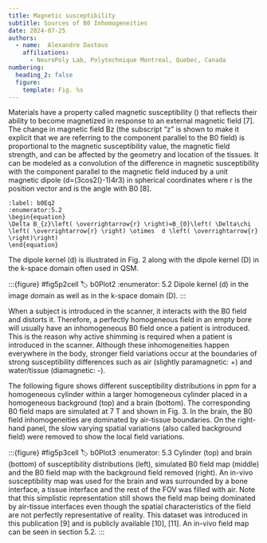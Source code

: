 ```yaml
---
title: Magnetic susceptibility
subtitle: Sources of B0 Inhomogeneities
date: 2024-07-25
authors:
  - name:  Alexandre Dastous
    affiliations:
      - NeuroPoly Lab, Polytechnique Montreal, Quebec, Canada
numbering:
  heading_2: false
  figure:
    template: Fig. %s
---
```


Materials have a property called magnetic susceptibility () that reflects their ability to become magnetized in response to an external magnetic field [7]. The change in magnetic field Bz (the subscript “z” is shown to make it explicit that we are referring to the component parallel to the B0 field) is proportional to the magnetic susceptibility value, the magnetic field strength, and can be affected by the geometry and location of the tissues. It can be modeled as a convolution of the difference in magnetic susceptibility  with the component parallel to the magnetic field induced by a unit magnetic dipole (d=(3cos2()-1)4r3) in spherical coordinates where r is the position vector and  is the angle with B0 [8]. 

```{math}
:label: b0Eq2
:enumerator:5.2
\begin{equation}
\Delta B_{z}\left( \overrightarrow{r} \right)=B_{0}\left( \Delta\chi \left( \overrightarrow{r} \right) \otimes  d \left( \overrightarrow{r} \right)\right) 
\end{equation}
```

The dipole kernel (d) is illustrated in Fig. 2 along with the dipole kernel (D) in the k-space domain often used in QSM.

:::{figure} #fig5p2cell
:label: b0Plot2
:enumerator: 5.2
Dipole kernel (d) in the image domain as well as in the k-space domain (D).
:::

When a subject is introduced in the scanner, it interacts with the B0 field and distorts it. Therefore, a perfectly homogeneous field in an empty bore will usually have an inhomogeneous B0 field once a patient is introduced. This is the reason why active shimming is required when a patient is introduced in the scanner. Although these inhomogeneities happen everywhere in the body, stronger field variations occur at the boundaries of strong susceptibility differences such as air (slightly paramagnetic: +) and water/tissue (diamagnetic: -). 

The following figure shows different susceptibility distributions in ppm for a homogeneous cylinder within a larger homogeneous cylinder placed in a homogeneous background (top) and a brain (bottom). The corresponding B0 field maps are simulated at 7 T and shown in Fig. 3. In the brain, the B0 field inhomogeneities are dominated by air-tissue boundaries. On the right-hand panel, the slow varying spatial variations (also called background field) were removed to show the local field variations.

:::{figure} #fig5p3cell
:label: b0Plot3
:enumerator: 5.3
Cylinder (top) and brain (bottom) of susceptibility distributions (left), simulated B0 field map (middle) and the B0 field map with the background field removed (right). An in-vivo susceptibility map was used for the brain and was surrounded by a bone interface, a tissue interface and the rest of the FOV was filled with air. Note that this simplistic representation still shows the field map being dominated by air-tissue interfaces even though the spatial characteristics of the field are not perfectly representative of reality. This dataset was introduced in this publication [9] and is publicly available [10], [11]. An in-vivo field map can be seen in section 5.2.
:::

